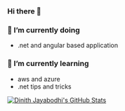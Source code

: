 ### Hi there 👋

<!--
**dinith72/dinith72** is a ✨ _special_ ✨ repository because its `README.md` (this file) appears on your GitHub profile. -->


### 🔭 I’m currently doing   
 -   .net and angular based application   
### 🌱 I’m currently learning  
 -    aws and azure   
 -    .net tips and tricks  

[![Dinith Jayabodhi's GitHub Stats](https://github-readme-stats.vercel.app/api?username=dinith72&count_private=true&show_icons=true&include_all_commits=true&theme=blueberry&custom_title=GitHub%20Stats)](https://github.com/dinith72)
